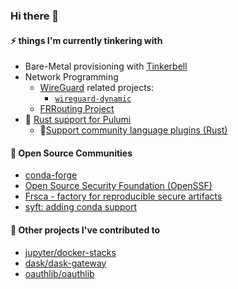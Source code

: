### Hi there 👋

#### ⚡ things I'm currently tinkering with
* Bare-Metal provisioning with [Tinkerbell](https://tinkerbell.org)
* Network Programming
  * [WireGuard](https://www.wireguard.com/repositories/) related projects:
    * [`wireguard-dynamic`](https://git.zx2c4.com/wg-dynamic/about/docs/idea.md)
  * [FRRouting Project](https://frrouting.org)
* 🦀 [Rust support for Pulumi](https://github.com/pulumi/pulumi/issues/3622)
  * 🦀[Support community language plugins (Rust)](https://github.com/pulumi/pulumi/issues/11882)
 
#### 💬 Open Source Communities
* [conda-forge](https://github.com/conda-forge)
* [Open Source Security Foundation (OpenSSF)](https://github.com/ossf)
* [Frsca - factory for reproducible secure artifacts](https://github.com/buildsec/ssf)
* [syft: adding conda support](https://github.com/anchore/syft/issues/932)

#### 🔭 Other projects I've contributed to
* [jupyter/docker-stacks](https://github.com/jupyter/docker-stacks)
* [dask/dask-gateway](https://github.com/dask/dask-gateway)
* [oauthlib/oauthlib](https://github.com/oauthlib/oauthlib)
<!--
**jvelando/jvelando** is a ✨ _special_ ✨ repository because its `README.md` (this file) appears on your profile.

Here are some ideas to get you started:

- 🔭 I’m currently working on ...
- 🌱 I’m currently learning ...
- 👯 I’m looking to collaborate on ...
- 🤔 I’m looking for help with ...
- 💬 Ask me about ...
- 📫 How to reach me: ...
- 😄 Pronouns: ...
- ⚡ Fun fact: ...
-->

